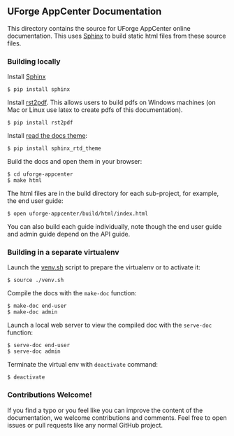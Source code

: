 ## UForge AppCenter Documentation

This directory contains the source for UForge AppCenter online documentation.  This uses [Sphinx](http://sphinx-doc.org) to build static html files from these source files.

### Building locally

Install [Sphinx](http://sphinx-doc.org)

    $ pip install sphinx
    
Install [rst2pdf](https://github.com/rst2pdf/rst2pdf).  This allows users to build pdfs on Windows machines (on Mac or Linux use latex to create pdfs of this documentation).

    $ pip install rst2pdf

Install [read the docs theme](https://github.com/snide/sphinx_rtd_theme):

    $ pip install sphinx_rtd_theme
    
Build the docs and open them in your browser:

    $ cd uforge-appcenter
    $ make html

The html files are in the build directory for each sub-project, for example, the end user guide:

    $ open uforge-appcenter/build/html/index.html

You can also build each guide individually, note though the end user guide and admin guide depend on the API guide.

### Building in a separate virtualenv

Launch the [venv.sh](blob/master/venv.sh) script to prepare the virtualenv or to activate it:

    $ source ./venv.sh
    
Compile the docs with the `make-doc` function:

    $ make-doc end-user
    $ make-doc admin

Launch a local web server to view the compiled doc with the `serve-doc` function:

    $ serve-doc end-user
    $ serve-doc admin

Terminate the virtual env with `deactivate` command:

    $ deactivate

### Contributions Welcome!

If you find a typo or you feel like you can improve the content of the documentation, we welcome contributions and comments. Feel free to open issues or pull requests like any normal GitHub project.
